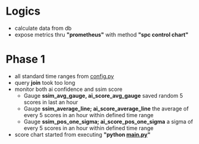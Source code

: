 # Logics
- calculate data from db 
- expose metrics thru **"prometheus"** with method **"spc control chart"**
# Phase 1
- all standard time ranges from [config.py](./simple/config.py)
- query **join** took too long
- monitor both ai confidence and ssim score
    - Gauge **ssim_avg_gauge, ai_score_avg_gauge** saved random 5 scores in last an hour
    - Gauge **ssim_average_line; ai_score_average_line** the average of every 5 scores in an hour within defined time range
    - Gauge **ssim_pos_one_sigma; ai_score_pos_one_sigma** a sigma of every 5 scores in an hour within defined time range
- score chart started from executing **"python [main.py](./simple/main.py)"**